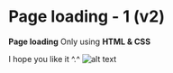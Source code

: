 # Page loading - 1 (v2)
**Page loading** Only using **HTML & CSS**

I hope you like it ^.^
![alt text](https://github.com/vitaminarts/webmaster.uix/blob/main/5%20-%20creative%20drop%20down%20menu%20-%201%20(v1)/preview.gif "Page loading")

